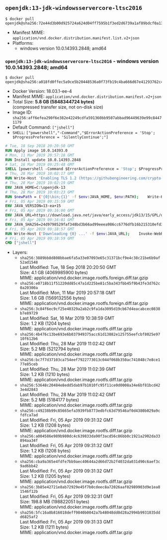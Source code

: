 ## `openjdk:13-jdk-windowsservercore-ltsc2016`

```console
$ docker pull openjdk@sha256:72e44d3b00d925724a624d04ff7595b1f3ed2d6739a1af89bdcf0a133092c303
```

-	Manifest MIME: `application/vnd.docker.distribution.manifest.list.v2+json`
-	Platforms:
	-	windows version 10.0.14393.2848; amd64

### `openjdk:13-jdk-windowsservercore-ltsc2016` - windows version 10.0.14393.2848; amd64

```console
$ docker pull openjdk@sha256:a018fd0ffec5a9ce5b20448536a0f73fb19c4ba666d67e41293762c48ba3b7fc
```

-	Docker Version: 18.03.1-ee-4
-	Manifest MIME: `application/vnd.docker.distribution.manifest.v2+json`
-	Total Size: **5.8 GB (5848344724 bytes)**  
	(compressed transfer size, not on-disk size)
-	Image ID: `sha256:aff6efea290f6e382e42249cdfa591360bb9507abbad96449639e99c84471179`
-	Default Command: `["jshell"]`
-	`SHELL`: `["powershell","-Command","$ErrorActionPreference = 'Stop'; $ProgressPreference = 'SilentlyContinue';"]`

```dockerfile
# Tue, 18 Sep 2018 20:20:50 GMT
RUN Apply image 10.0.14393.0
# Mon, 11 Mar 2019 20:57:18 GMT
RUN Install update 10.0.14393.2848
# Sat, 16 Mar 2019 09:25:48 GMT
SHELL [powershell -Command $ErrorActionPreference = 'Stop'; $ProgressPreference = 'SilentlyContinue';]
# Thu, 28 Mar 2019 10:02:17 GMT
RUN Write-Host 'Enabling TLS 1.2 (https://githubengineering.com/crypto-removal-notice/) ...'; 	$tls12RegBase = 'HKLM:\\SYSTEM\CurrentControlSet\Control\SecurityProviders\SCHANNEL\Protocols\TLS 1.2'; 	if (Test-Path $tls12RegBase) { throw ('"{0}" already exists!' -f $tls12RegBase) }; 	New-Item -Path ('{0}/Client' -f $tls12RegBase) -Force; 	New-Item -Path ('{0}/Server' -f $tls12RegBase) -Force; 	New-ItemProperty -Path ('{0}/Client' -f $tls12RegBase) -Name 'DisabledByDefault' -PropertyType DWORD -Value 0 -Force; 	New-ItemProperty -Path ('{0}/Client' -f $tls12RegBase) -Name 'Enabled' -PropertyType DWORD -Value 1 -Force; 	New-ItemProperty -Path ('{0}/Server' -f $tls12RegBase) -Name 'DisabledByDefault' -PropertyType DWORD -Value 0 -Force; 	New-ItemProperty -Path ('{0}/Server' -f $tls12RegBase) -Name 'Enabled' -PropertyType DWORD -Value 1 -Force
# Thu, 28 Mar 2019 10:02:19 GMT
ENV JAVA_HOME=C:\openjdk-13
# Thu, 28 Mar 2019 10:03:23 GMT
RUN $newPath = ('{0}\bin;{1}' -f $env:JAVA_HOME, $env:PATH); 	Write-Host ('Updating PATH: {0}' -f $newPath); 	setx /M PATH $newPath
# Fri, 05 Apr 2019 09:15:59 GMT
ENV JAVA_VERSION=13-ea+15
# Fri, 05 Apr 2019 09:16:00 GMT
ENV JAVA_URL=https://download.java.net/java/early_access/jdk13/15/GPL/openjdk-13-ea+15_windows-x64_bin.zip
# Fri, 05 Apr 2019 09:16:01 GMT
ENV JAVA_SHA256=24d9798529faf348bd3b66ad99eeea986cc6776dfb16b215310efd360e50fa61
# Fri, 05 Apr 2019 09:18:57 GMT
RUN Write-Host ('Downloading {0} ...' -f $env:JAVA_URL); 	Invoke-WebRequest -Uri $env:JAVA_URL -OutFile 'openjdk.zip'; 	Write-Host ('Verifying sha256 ({0}) ...' -f $env:JAVA_SHA256); 	if ((Get-FileHash openjdk.zip -Algorithm sha256).Hash -ne $env:JAVA_SHA256) { 		Write-Host 'FAILED!'; 		exit 1; 	}; 		Write-Host 'Expanding ...'; 	New-Item -ItemType Directory -Path C:\temp | Out-Null; 	Expand-Archive openjdk.zip -DestinationPath C:\temp; 	Move-Item -Path C:\temp\* -Destination $env:JAVA_HOME; 	Remove-Item C:\temp; 		Write-Host 'Verifying install ...'; 	Write-Host '  java --version'; java --version; 	Write-Host '  javac --version'; javac --version; 		Write-Host 'Removing ...'; 	Remove-Item openjdk.zip -Force; 		Write-Host 'Complete.'
# Fri, 05 Apr 2019 09:18:59 GMT
CMD ["jshell"]
```

-	Layers:
	-	`sha256:3889bb8d808bbae6fa5a33e07093e65c31371bcf9e4c38c21be6b9af52ad1548`  
		Last Modified: Tue, 18 Sep 2018 20:20:50 GMT  
		Size: 4.1 GB (4069985900 bytes)  
		MIME: application/vnd.docker.image.rootfs.foreign.diff.tar.gzip
	-	`sha256:e0718b11f51220dd85c47a1d225be81c5ba343fbb45f9b43fe3d762c0a20300a`  
		Last Modified: Mon, 11 Mar 2019 20:57:18 GMT  
		Size: 1.6 GB (1569132556 bytes)  
		MIME: application/vnd.docker.image.rootfs.foreign.diff.tar.gzip
	-	`sha256:3c84f6ec9cf25e40329a2ab2c9fa1da3095d19cb67d4eacabcec0838b7e89729`  
		Last Modified: Sat, 16 Mar 2019 10:38:59 GMT  
		Size: 1.2 KB (1204 bytes)  
		MIME: application/vnd.docker.image.rootfs.diff.tar.gzip
	-	`sha256:4b476c13be693e6b037949375acc61d13882e125755eefcbf8025e9710f612b6`  
		Last Modified: Thu, 28 Mar 2019 11:02:42 GMT  
		Size: 5.2 MB (5212794 bytes)  
		MIME: application/vnd.docker.image.rootfs.diff.tar.gzip
	-	`sha256:bc7f7d37103ca754eef7922773013c044f068b350ac741048c7e8ce177e85ceb`  
		Last Modified: Thu, 28 Mar 2019 11:02:39 GMT  
		Size: 1.2 KB (1210 bytes)  
		MIME: application/vnd.docker.image.rootfs.diff.tar.gzip
	-	`sha256:53648c20484e8edd5dab97b1010fc95f11ce0d0008a34e6bf81bcd423e4d2843`  
		Last Modified: Thu, 28 Mar 2019 11:02:42 GMT  
		Size: 5.2 MB (5184177 bytes)  
		MIME: application/vnd.docker.image.rootfs.diff.tar.gzip
	-	`sha256:c49238b99c85665efa3939fb8773edbfc63d79546af0d4380b029a9cfdfca7ad`  
		Last Modified: Fri, 05 Apr 2019 09:31:32 GMT  
		Size: 1.2 KB (1208 bytes)  
		MIME: application/vnd.docker.image.rootfs.diff.tar.gzip
	-	`sha256:a004586e989b980dc4c639833da90f3acd56c86bb0c1921a2902da33894aa34f`  
		Last Modified: Fri, 05 Apr 2019 09:31:32 GMT  
		Size: 1.2 KB (1208 bytes)  
		MIME: application/vnd.docker.image.rootfs.diff.tar.gzip
	-	`sha256:cba9a365e4fdfe7bb9aec40644a2d66d72b2f4032da031d90c6aef3c9ad6bb42`  
		Last Modified: Fri, 05 Apr 2019 09:31:32 GMT  
		Size: 1.2 KB (1205 bytes)  
		MIME: application/vnd.docker.image.rootfs.diff.tar.gzip
	-	`sha256:3b85e42721e8ab72929e45f7b0cdeec8a72026aaf02989903d9e1ea81546f12b`  
		Last Modified: Fri, 05 Apr 2019 09:32:31 GMT  
		Size: 198.8 MB (198822051 bytes)  
		MIME: application/vnd.docker.image.rootfs.diff.tar.gzip
	-	`sha256:5fc16a8b816018deff9840b0042a7b48048dd0d28a2994b9931035ddd6825af2`  
		Last Modified: Fri, 05 Apr 2019 09:31:33 GMT  
		Size: 1.2 KB (1211 bytes)  
		MIME: application/vnd.docker.image.rootfs.diff.tar.gzip
